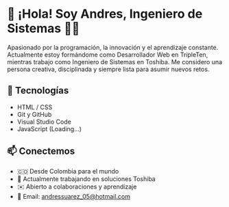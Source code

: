 # 👋 ¡Hola! Soy Andres, Ingeniero de Sistemas 👨‍💻

Apasionado por la programación, la innovación y el aprendizaje constante. Actualmente estoy formándome como Desarrollador Web en TripleTen, mientras trabajo como Ingeniero de Sistemas en Toshiba. Me considero una persona creativa, disciplinada y siempre lista para asumir nuevos retos.

## 🚀 Tecnologías

- HTML / CSS
- Git y GitHub
- Visual Studio Code
- JavaScript (Loading...)

## 📫 Conectemos

- 🇨🇴 Desde Colombia para el mundo
- 💼 Actualmente trabajando en soluciones Toshiba
- ✉️ Abierto a colaboraciones y aprendizaje
- 📧 Email: andressuarez_05@hotmail.com
